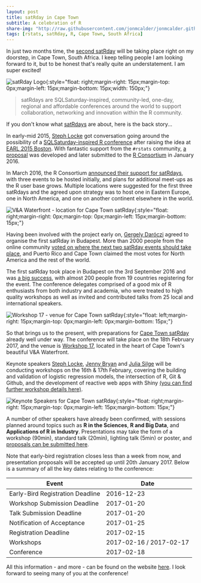 ```yaml
---
layout: post
title: satRday in Cape Town
subtitle: A celebration of R
share-img: "http://raw.githubusercontent.com/jonmcalder/jonmcalder.github.io/master/img/small-imgs/satRday-logo.png"
tags: [rstats, satRday, R, Cape Town, South Africa]
---
```


In just two months time, the [second satRday](http://capetown2017.satrdays.org) will be 
taking place right on my doorstep, in Cape Town, South Africa. I keep telling 
people I am looking forward to it, but to be honest that's really quite an 
understatement. I am super excited!

![satRday Logo](http://jonmcalder.github.io/img/small-imgs/satRday-logo.png "satRday logo"){:style="float: right;margin-right: 15px;margin-top: 0px;margin-left: 15px;margin-bottom: 15px;width: 150px;"}

> satRdays are SQLSaturday-inspired, community-led, one-day, regional and 
> affordable conferences around the world to support collaboration, networking 
> and innovation within the R community.

If you don't know what [satRdays](http://satrdays.org/) are about, here is the 
back story...

In early-mid 2015, [Steph Locke](https://twitter.com/SteffLocke) got 
conversation going around the possibility of a [SQLSaturday-inspired R conference](http://itsalocke.com/sqlsaturdays-but-for-r) after raising the idea 
at [EARL 2015 Boston](https://earlconf.com/boston/). With fantastic support from 
the `#rstats` community, [a proposal](https://github.com/stephlocke/RSaturday-proposal) 
was developed and later submitted to the [R Consortium](https://www.r-consortium.org) 
in January 2016. 

In March 2016, the R Consortium [announced their support for satRdays](https://www.r-consortium.org/announcement/2016/03/23/r-consortium-funds-technical-initiatives-community-events-and-training-to-support-r-user-community), with three 
events to be hosted initially, and plans for additional meet-ups as the R user 
base grows. Multiple locations were suggested for the first three satRdays and the agreed 
upon strategy was to host one in Eastern Europe, one in North America, and one 
on another continent elsewhere in the world. 

![V&A Waterfront - location for Cape Town satRday](http://jonmcalder.github.io/img/small-imgs/cape-town-waterfront.jpg "V&A Waterfront - location for Cape Town satRday"){:style="float: right;margin-right: 0px;margin-top: 0px;margin-left: 15px;margin-bottom: 15px;"}

Having been involved with the project early on, [Gergely Daróczi](https://about.me/daroczig) 
agreed to organise the first satRday in Budapest. More than 2000 people from the 
online community [voted on where the next two satRday events should take place](https://app.doopoll.co/poll/ZznsEGPnmbFafim2c/live-results), and Puerto 
Rico and Cape Town claimed the most votes for North America and the rest of the 
world.

The first satRday took place in Budapest on the 3rd September 2016 and was [a big success](https://www.r-consortium.org/blog/2016/09/07/the-start-of-satrdays), 
with almost 200 people from 19 countries registering for the event. The 
conference delegates comprised of a good mix of R enthusiasts from both industry 
and academia, who were treated to high quality workshops as well as invited 
and contributed talks from 25 local and international speakers.

![Workshop 17 - venue for Cape Town satRday](http://jonmcalder.github.io/img/small-imgs/workshop17.jpg "Workshop 17 - venue for Cape Town satRday"){:style="float: left;margin-right: 15px;margin-top: 0px;margin-left: 0px;margin-bottom: 15px;"}

So that brings us to the present, with preparations for [Cape 
Town satRday](http://capetown2017.satrdays.org) already well under way. The conference 
will take place on the 18th February 2017, and the venue is [Workshop 17](http://workshop17.co.za/), located in the heart of Cape Town's beautiful V&A 
Waterfront.

Keynote speakers [Steph Locke](https://twitter.com/SteffLocke), 
[Jenny Bryan](https://twitter.com/JennyBryan) and [Julia Silge](https://twitter.com/juliasilge) 
will be conducting workshops on the 16th & 17th February, covering the building 
and validation of logistic regression models, the intersection of R, Git & 
Github, and the development of reactive web apps with Shiny [(you can find further workshop details here)](http://capetown2017.satrdays.org/#workshops).

![Keynote Speakers for Cape Town satRday](http://jonmcalder.github.io/img/small-imgs/cape-town-satrday-keynote-speakers.png "Keynote Speakers for Cape Town satRday"){:style="float: right;margin-right: 15px;margin-top: 0px;margin-left: 15px;margin-bottom: 15px;"}

A number of other speakers have already been confirmed, with sessions planned 
around topics such as **R in the Sciences**, **R and Big Data**, and **Applications of R in Industry**. Presentations may take the form of a workshop (90min), standard talk 
(20min), lighting talk (5min) or poster, and [proposals can be submitted here](https://datawookie.typeform.com/to/AvZ3NK).

Note that early-bird registration closes less than a week from now, and 
presentation proposals will be accepted up until 20th January 2017. Below is a 
summary of all the key dates relating to the conference:

| Event                            | Date                    |
|----------------------------------|-------------------------|
| Early-Bird Registration Deadline | 2016-12-23              |
| Workshop Submission Deadline     | 2017-01-20              |
| Talk Submission Deadline         | 2017-01-20              |
| Notification of Acceptance       | 2017-01-25              |
| Registration Deadline            | 2017-02-15              |
| Workshops                        | 2017-02-16 / 2017-02-17 |
| Conference                       | 2017-02-18              |

All this information - and more - can be found on the website [here](http://capetown2017.satrdays.org). I look forward to seeing many of you 
at the conference!
